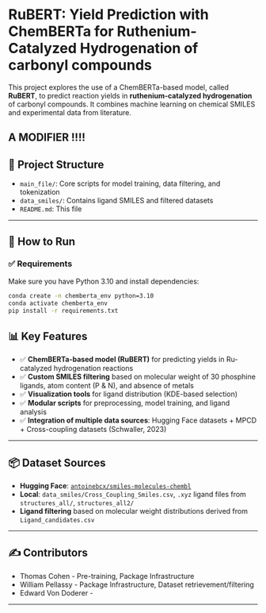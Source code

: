 # RuBERT: Yield Prediction with ChemBERTa for Ruthenium-Catalyzed Hydrogenation of carbonyl compounds

This project explores the use of a ChemBERTa-based model, called **RuBERT**, to predict reaction yields in **ruthenium-catalyzed hydrogenation** of carbonyl compounds. It combines machine learning on chemical SMILES and experimental data from literature.

A MODIFIER !!!!
---

## 📁 Project Structure

- `main_file/`: Core scripts for model training, data filtering, and tokenization
- `data_smiles/`: Contains ligand SMILES and filtered datasets
- `README.md`: This file

---

## 🚀 How to Run


### ✅ Requirements

Make sure you have Python 3.10 and install dependencies:

```bash
conda create -n chemberta_env python=3.10
conda activate chemberta_env
pip install -r requirements.txt
```

## 📊 Key Features

- ✅ **ChemBERTa-based model (RuBERT)** for predicting yields in Ru-catalyzed hydrogenation reactions
- ✅ **Custom SMILES filtering** based on molecular weight of 30 phosphine ligands, atom content (P & N), and absence of metals
- ✅ **Visualization tools** for ligand distribution (KDE-based selection)
- ✅ **Modular scripts** for preprocessing, model training, and ligand analysis
- ✅ **Integration of multiple data sources**: Hugging Face datasets + MPCD + Cross-coupling datasets (Schwaller, 2023)

---

## 📦 Dataset Sources

- **Hugging Face**: [`antoinebcx/smiles-molecules-chembl`](https://huggingface.co/datasets/antoinebcx/smiles-molecules-chembl)
- **Local**: `data_smiles/Cross_Coupling_Smiles.csv`, `.xyz` ligand files from `structures_all/`, `structures_all2/`
- **Ligand filtering** based on molecular weight distributions derived from `Ligand_candidates.csv`

---

## ✍️ Contributors

- Thomas Cohen - Pre-training, Package Infrastructure
- William Pellassy - Package Infrastructure, Dataset retrievement/filtering
- Edward Von Doderer -

---

